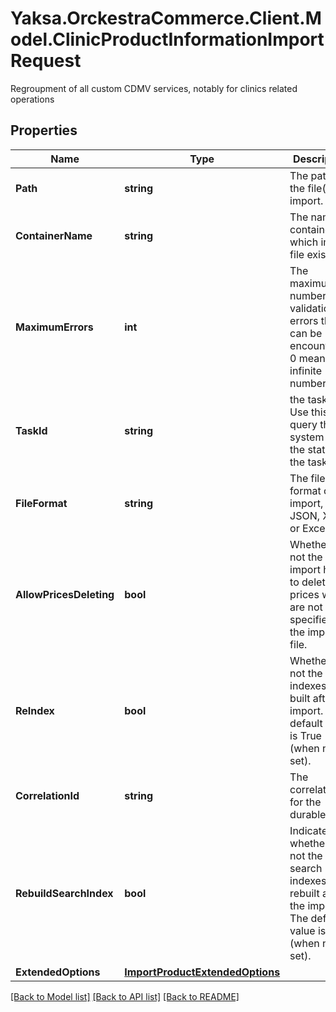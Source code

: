 # Yaksa.OrckestraCommerce.Client.Model.ClinicProductInformationImportRequest
Regroupment of all custom CDMV services, notably for clinics related operations

## Properties

Name | Type | Description | Notes
------------ | ------------- | ------------- | -------------
**Path** | **string** | The path of the file(s) to import. | [optional] 
**ContainerName** | **string** | The name of container which import file exists | [optional] 
**MaximumErrors** | **int** | The maximum number of validation errors that can be encountered. 0 means infinite number. | [optional] 
**TaskId** | **string** | the task id. Use this to query the system for the state of the task. | [optional] 
**FileFormat** | **string** | The file format of the import, Zip, JSON, XML or Excel. | [optional] 
**AllowPricesDeleting** | **bool** | Whether or not the import have to delete prices which are not specified in the import file. | [optional] 
**ReIndex** | **bool** | Whether or not the indexes are built after the import. The default value is True (when not set). | [optional] 
**CorrelationId** | **string** | The correlation id for the durable task. | [optional] 
**RebuildSearchIndex** | **bool** | Indicates whether or not the search indexes are rebuilt after the import. The default value is True (when not set). | [optional] 
**ExtendedOptions** | [**ImportProductExtendedOptions**](ImportProductExtendedOptions.md) |  | [optional] 

[[Back to Model list]](../README.md#documentation-for-models) [[Back to API list]](../README.md#documentation-for-api-endpoints) [[Back to README]](../README.md)

